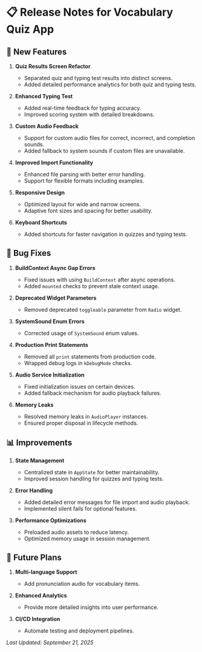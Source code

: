 # 📋 Release Notes for Vocabulary Quiz App

## 🌟 New Features

1. **Quiz Results Screen Refactor**

   - Separated quiz and typing test results into distinct screens.
   - Added detailed performance analytics for both quiz and typing tests.

2. **Enhanced Typing Test**

   - Added real-time feedback for typing accuracy.
   - Improved scoring system with detailed breakdowns.

3. **Custom Audio Feedback**

   - Support for custom audio files for correct, incorrect, and completion sounds.
   - Added fallback to system sounds if custom files are unavailable.

4. **Improved Import Functionality**

   - Enhanced file parsing with better error handling.
   - Support for flexible formats including examples.

5. **Responsive Design**

   - Optimized layout for wide and narrow screens.
   - Adaptive font sizes and spacing for better usability.

6. **Keyboard Shortcuts**
   - Added shortcuts for faster navigation in quizzes and typing tests.

## 🐞 Bug Fixes

1. **BuildContext Async Gap Errors**

   - Fixed issues with using `BuildContext` after async operations.
   - Added `mounted` checks to prevent stale context usage.

2. **Deprecated Widget Parameters**

   - Removed deprecated `toggleable` parameter from `Radio` widget.

3. **SystemSound Enum Errors**

   - Corrected usage of `SystemSound` enum values.

4. **Production Print Statements**

   - Removed all `print` statements from production code.
   - Wrapped debug logs in `kDebugMode` checks.

5. **Audio Service Initialization**

   - Fixed initialization issues on certain devices.
   - Added fallback mechanism for audio playback failures.

6. **Memory Leaks**
   - Resolved memory leaks in `AudioPlayer` instances.
   - Ensured proper disposal in lifecycle methods.

## 📊 Improvements

1. **State Management**

   - Centralized state in `AppState` for better maintainability.
   - Improved session handling for quizzes and typing tests.

2. **Error Handling**

   - Added detailed error messages for file import and audio playback.
   - Implemented silent fails for optional features.

3. **Performance Optimizations**
   - Preloaded audio assets to reduce latency.
   - Optimized memory usage in session management.

## 🚀 Future Plans

1. **Multi-language Support**

   - Add pronunciation audio for vocabulary items.

2. **Enhanced Analytics**

   - Provide more detailed insights into user performance.

3. **CI/CD Integration**
   - Automate testing and deployment pipelines.

_Last Updated: September 21, 2025_
